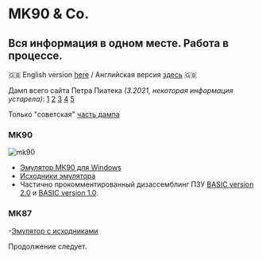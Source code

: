 # MK90 & Co.
## Вся информация в одном месте. Работа в процессе.

:gb: English version [here](https://github.com/Yprits/MK90/blob/gh-pages/index.md) / Английская версия [здесь](https://github.com/Yprits/MK90/blob/gh-pages/index.md) :gb:

Дамп всего сайта Петра Пиатека *(3.2021, некоторая информация устарела)*:
[1](https://github.com/Yprits/MK90/raw/main/Pisi(3-E).rar)
[2](https://github.com/Yprits/MK90/raw/main/Pisi(f-k).rar)
[3](https://github.com/Yprits/MK90/raw/main/Pisi(l-o).rar)
[4](https://github.com/Yprits/MK90/raw/main/Pisi(p).rar)
[5](https://github.com/Yprits/MK90/raw/main/Pisi(s-w).rar)

Только "советская" [часть дампа](https://github.com/Yprits/MK90/blob/main/MKonly.rar)


### MK90
![mk90](https://user-images.githubusercontent.com/102995285/163726257-f7cc0537-3b0c-461d-879c-11c3f9871fb6.jpg)
- [Эмулятор МК90 для Windows](https://github.com/Yprits/MK90/blob/main/mk90emex%20(3).zip)
- [Исходники эмулятора](https://github.com/Yprits/MK90/blob/main/MK90emsr.rar)
- Частично прокомментированный дизассемблинг ПЗУ [BASIC version 2.0](https://github.com/Yprits/MK90/files/8502160/mk90ro20.2.zip) и [BASIC version 1.0](https://github.com/Yprits/MK90/blob/main/rom1.src).


### MK87
-[Эмулятор с исходниками](https://github.com/Yprits/MK90/blob/main/mk87emul.rar)


Продолжение следует.
